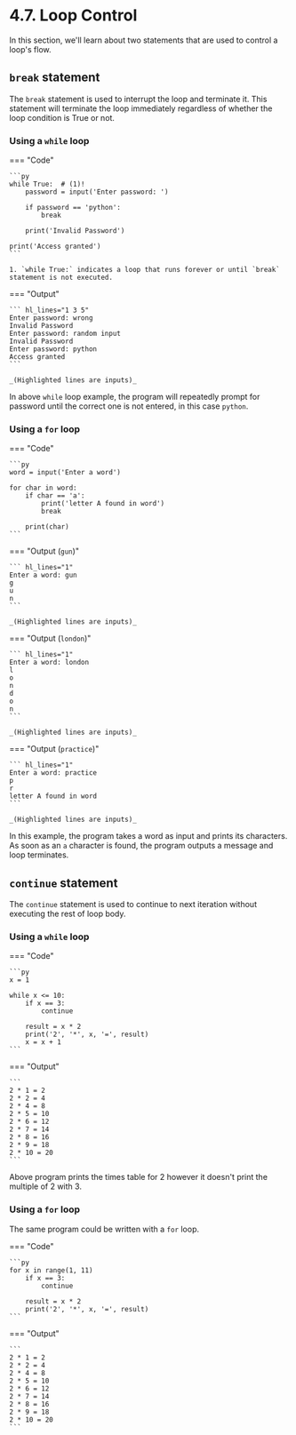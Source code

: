 # 4.7. Loop Control
In this section, we'll learn about two statements that are used to control a loop's flow.

## `break` statement
The `break` statement is used to interrupt the loop and terminate it. This statement will
terminate the loop immediately regardless of whether the loop condition is True or not.

### Using a `while` loop

=== "Code"

    ```py
    while True:  # (1)!
        password = input('Enter password: ')

        if password == 'python':
            break

        print('Invalid Password')

    print('Access granted')
    ```

    1. `while True:` indicates a loop that runs forever or until `break` statement is not executed.

=== "Output"

    ``` hl_lines="1 3 5"
    Enter password: wrong
    Invalid Password
    Enter password: random input
    Invalid Password
    Enter password: python
    Access granted
    ```

    _(Highlighted lines are inputs)_

In above `while` loop example, the program will repeatedly prompt for password
until the correct one is not entered, in this case `python`.

### Using a `for` loop

=== "Code"

    ```py
    word = input('Enter a word')

    for char in word:
        if char == 'a':
            print('letter A found in word')
            break

        print(char)
    ```

=== "Output (`gun`)"

    ``` hl_lines="1"
    Enter a word: gun
    g
    u
    n
    ```

    _(Highlighted lines are inputs)_

=== "Output (`london`)"

    ``` hl_lines="1"
    Enter a word: london
    l
    o
    n
    d
    o
    n
    ```

    _(Highlighted lines are inputs)_

=== "Output (`practice`)"

    ``` hl_lines="1"
    Enter a word: practice
    p
    r
    letter A found in word
    ```

    _(Highlighted lines are inputs)_

In this example, the program takes a word as input and prints its characters. As soon as
an `a` character is found, the program outputs a message and loop terminates.

## `continue` statement
The `continue` statement is used to continue to next iteration without executing the
rest of loop body.

### Using a `while` loop

=== "Code"

    ```py
    x = 1

    while x <= 10:
        if x == 3:
            continue

        result = x * 2
        print('2', '*', x, '=', result)
        x = x + 1
    ```

=== "Output"

    ```
    2 * 1 = 2
    2 * 2 = 4
    2 * 4 = 8
    2 * 5 = 10
    2 * 6 = 12
    2 * 7 = 14
    2 * 8 = 16
    2 * 9 = 18
    2 * 10 = 20
    ```

Above program prints the times table for 2 however it doesn't print the multiple of 2 with 3.

### Using a `for` loop

The same program could be written with a `for` loop.

=== "Code"

    ```py
    for x in range(1, 11)
        if x == 3:
            continue

        result = x * 2
        print('2', '*', x, '=', result)
    ```

=== "Output"

    ```
    2 * 1 = 2
    2 * 2 = 4
    2 * 4 = 8
    2 * 5 = 10
    2 * 6 = 12
    2 * 7 = 14
    2 * 8 = 16
    2 * 9 = 18
    2 * 10 = 20
    ```
